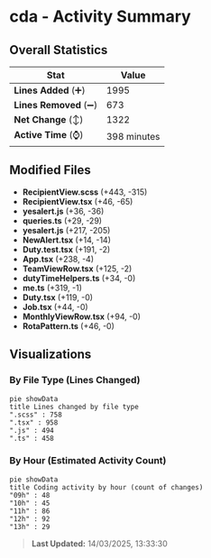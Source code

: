 # cda - Activity Summary 

## Overall Statistics

| Stat                   | Value                                                             |
| ---------------------- | ----------------------------------------------------------------- |
| **Lines Added** (➕)   | 1995                                          |
| **Lines Removed** (➖) | 673                                        |
| **Net Change** (↕)    | 1322                |
| **Active Time** (⌚)   | 398 minutes |


## Modified Files
- **RecipientView.scss** (+443, -315)
- **RecipientView.tsx** (+46, -65)
- **yesalert.js** (+36, -36)
- **queries.ts** (+29, -29)
- **yesalert.js** (+217, -205)
- **NewAlert.tsx** (+14, -14)
- **Duty.test.tsx** (+191, -2)
- **App.tsx** (+238, -4)
- **TeamViewRow.tsx** (+125, -2)
- **dutyTimeHelpers.ts** (+34, -0)
- **me.ts** (+319, -1)
- **Duty.tsx** (+119, -0)
- **Job.tsx** (+44, -0)
- **MonthlyViewRow.tsx** (+94, -0)
- **RotaPattern.ts** (+46, -0)

## Visualizations

### By File Type (Lines Changed)

```mermaid
pie showData
title Lines changed by file type
".scss" : 758
".tsx" : 958
".js" : 494
".ts" : 458
```

### By Hour (Estimated Activity Count)

```mermaid
pie showData
title Coding activity by hour (count of changes)
"09h" : 48
"10h" : 45
"11h" : 86
"12h" : 92
"13h" : 29
```


> **Last Updated:** 14/03/2025, 13:33:30